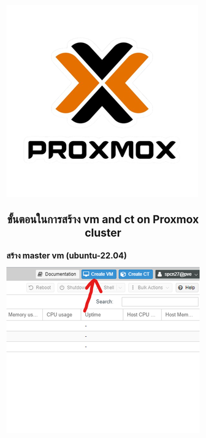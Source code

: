 <div> <img src="Screenshots/logo.png" alt="Paris" class="center"></div>

# <p align="center">ขั้นตอนในการสร้าง vm and ct on Proxmox cluster</p>
## สร้าง master vm (ubuntu-22.04)
![](Screenshots/(39-1).png)


